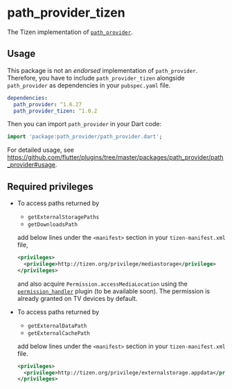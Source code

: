 # path_provider_tizen

The Tizen implementation of [`path_provider`](https://github.com/flutter/plugins/tree/master/packages/path_provider).

## Usage

This package is not an _endorsed_ implementation of `path_provider`. Therefore, you have to include `path_provider_tizen` alongside `path_provider` as dependencies in your `pubspec.yaml` file.

```yaml
dependencies:
  path_provider: ^1.6.27
  path_provider_tizen: ^1.0.2
```

Then you can import `path_provider` in your Dart code:

```dart
import 'package:path_provider/path_provider.dart';
```

For detailed usage, see https://github.com/flutter/plugins/tree/master/packages/path_provider/path_provider#usage.

## Required privileges

- To access paths returned by

  - `getExternalStoragePaths`
  - `getDownloadsPath`

  add below lines under the `<manifest>` section in your `tizen-manifest.xml` file,

  ```xml
  <privileges>
    <privilege>http://tizen.org/privilege/mediastorage</privilege>
  </privileges>
  ```

  and also acquire `Permission.accessMediaLocation` using the [`permission_handler`](https://pub.dev/packages/permission_handler_tizen) plugin (to be available soon). The permission is already granted on TV devices by default.

- To access paths returned by

  - `getExternalDataPath`
  - `getExternalCachePath`

  add below lines under the `<manifest>` section in your `tizen-manifest.xml` file.

  ```xml
  <privileges>
    <privilege>http://tizen.org/privilege/externalstorage.appdata</privilege>
  </privileges>
  ```

